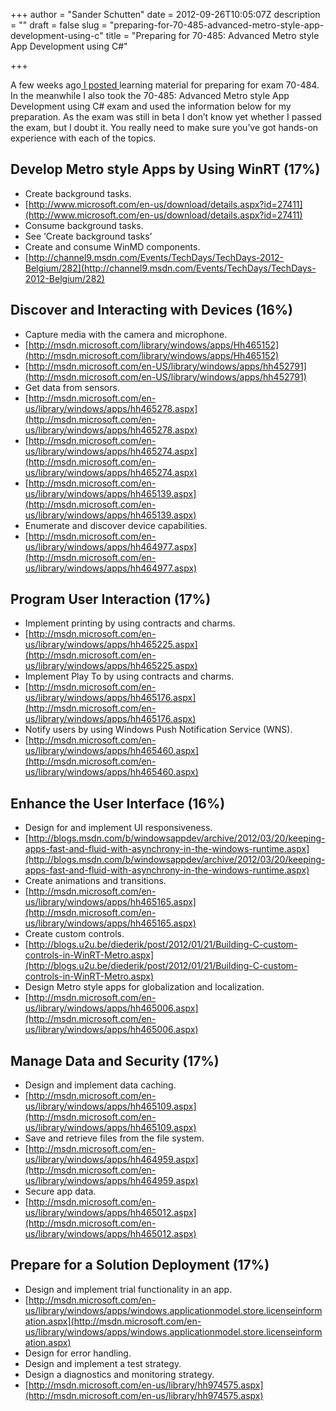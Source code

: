 +++
author = "Sander Schutten"
date = 2012-09-26T10:05:07Z
description = ""
draft = false
slug = "preparing-for-70-485-advanced-metro-style-app-development-using-c"
title = "Preparing for 70-485: Advanced Metro style App Development using C#"

+++


A few weeks ago[ I posted ](/2012/09/preparing-for-70-484-essentials-of-developing-windows-metro-style-apps-using-c/)learning material for preparing for exam 70-484. In the meanwhile I also took the 70-485: Advanced Metro style App Development using C# exam and used the information below for my preparation. As the exam was still in beta I don’t know yet whether I passed the exam, but I doubt it. You really need to make sure you’ve got hands-on experience with each of the topics.

## Develop Metro style Apps by Using WinRT (17%)

- Create background tasks.
 - [http://www.microsoft.com/en-us/download/details.aspx?id=27411](http://www.microsoft.com/en-us/download/details.aspx?id=27411)
- Consume background tasks.
 - See ‘Create background tasks’
- Create and consume WinMD components.
 - [http://channel9.msdn.com/Events/TechDays/TechDays-2012-Belgium/282](http://channel9.msdn.com/Events/TechDays/TechDays-2012-Belgium/282)

## Discover and Interacting with Devices (16%)

- Capture media with the camera and microphone.
 - [http://msdn.microsoft.com/library/windows/apps/Hh465152](http://msdn.microsoft.com/library/windows/apps/Hh465152)
- [http://msdn.microsoft.com/en-US/library/windows/apps/hh452791](http://msdn.microsoft.com/en-US/library/windows/apps/hh452791)
- Get data from sensors.
 - [http://msdn.microsoft.com/en-us/library/windows/apps/hh465278.aspx](http://msdn.microsoft.com/en-us/library/windows/apps/hh465278.aspx)
 - [http://msdn.microsoft.com/en-us/library/windows/apps/hh465274.aspx](http://msdn.microsoft.com/en-us/library/windows/apps/hh465274.aspx)
 - [http://msdn.microsoft.com/en-us/library/windows/apps/hh465139.aspx](http://msdn.microsoft.com/en-us/library/windows/apps/hh465139.aspx)
- Enumerate and discover device capabilities.
 - [http://msdn.microsoft.com/en-us/library/windows/apps/hh464977.aspx](http://msdn.microsoft.com/en-us/library/windows/apps/hh464977.aspx)

## Program User Interaction (17%)

- Implement printing by using contracts and charms.
 - [http://msdn.microsoft.com/en-us/library/windows/apps/hh465225.aspx](http://msdn.microsoft.com/en-us/library/windows/apps/hh465225.aspx)
- Implement Play To by using contracts and charms.
 - [http://msdn.microsoft.com/en-us/library/windows/apps/hh465176.aspx](http://msdn.microsoft.com/en-us/library/windows/apps/hh465176.aspx)
- Notify users by using Windows Push Notification Service (WNS).
 - [http://msdn.microsoft.com/en-us/library/windows/apps/hh465460.aspx](http://msdn.microsoft.com/en-us/library/windows/apps/hh465460.aspx)

## Enhance the User Interface (16%)

- Design for and implement UI responsiveness.
 - [http://blogs.msdn.com/b/windowsappdev/archive/2012/03/20/keeping-apps-fast-and-fluid-with-asynchrony-in-the-windows-runtime.aspx](http://blogs.msdn.com/b/windowsappdev/archive/2012/03/20/keeping-apps-fast-and-fluid-with-asynchrony-in-the-windows-runtime.aspx)
- Create animations and transitions.
 - [http://msdn.microsoft.com/en-us/library/windows/apps/hh465165.aspx](http://msdn.microsoft.com/en-us/library/windows/apps/hh465165.aspx)
- Create custom controls.
 - [http://blogs.u2u.be/diederik/post/2012/01/21/Building-C-custom-controls-in-WinRT-Metro.aspx](http://blogs.u2u.be/diederik/post/2012/01/21/Building-C-custom-controls-in-WinRT-Metro.aspx)
- Design Metro style apps for globalization and localization.
 - [http://msdn.microsoft.com/en-us/library/windows/apps/hh465006.aspx](http://msdn.microsoft.com/en-us/library/windows/apps/hh465006.aspx)

## Manage Data and Security (17%)

- Design and implement data caching.
 - [http://msdn.microsoft.com/en-us/library/windows/apps/hh465109.aspx](http://msdn.microsoft.com/en-us/library/windows/apps/hh465109.aspx)
- Save and retrieve files from the file system.
 - [http://msdn.microsoft.com/en-us/library/windows/apps/hh464959.aspx](http://msdn.microsoft.com/en-us/library/windows/apps/hh464959.aspx)
- Secure app data.
 - [http://msdn.microsoft.com/en-us/library/windows/apps/hh465012.aspx](http://msdn.microsoft.com/en-us/library/windows/apps/hh465012.aspx)

## Prepare for a Solution Deployment (17%)

- Design and implement trial functionality in an app.
 - [http://msdn.microsoft.com/en-us/library/windows/apps/windows.applicationmodel.store.licenseinformation.aspx](http://msdn.microsoft.com/en-us/library/windows/apps/windows.applicationmodel.store.licenseinformation.aspx)
- Design for error handling.
- Design and implement a test strategy.
- Design a diagnostics and monitoring strategy.
 - [http://msdn.microsoft.com/en-us/library/hh974575.aspx](http://msdn.microsoft.com/en-us/library/hh974575.aspx)

